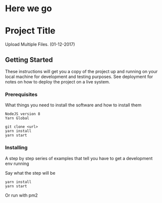 # Here we go #


# Project Title

Upload Multiple Files.
(01-12-2017)

## Getting Started

These instructions will get you a copy of the project up and running on your local machine for development and testing purposes. See deployment for notes on how to deploy the project on a live system.

### Prerequisites

What things you need to install the software and how to install them

```
NodeJS version 8
Yarn Global
```
```
git clone <url>
yarn install
yarn start
```

### Installing

A step by step series of examples that tell you have to get a development env running

Say what the step will be

```
yarn install
yarn start

```
Or run with pm2